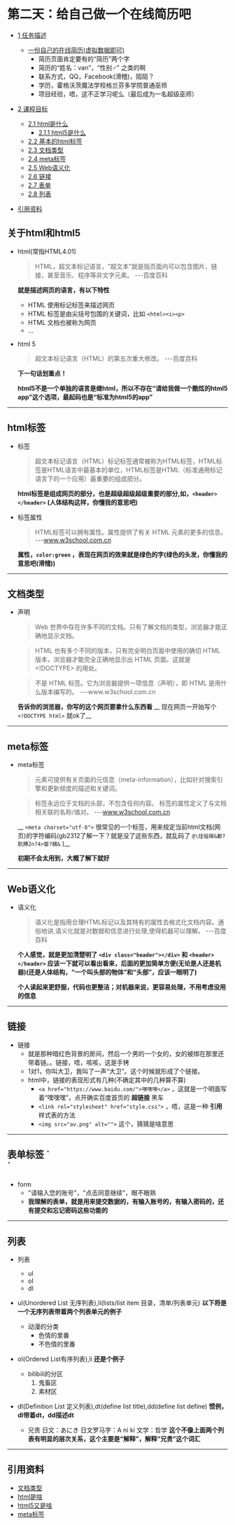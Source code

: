 # 第二天：给自己做一个在线简历吧

* [1 任务描述](#1)
    * [一份自己的在线简历(虚拟数据即可)](https://zerokitsune.github.io/d2/index.html)
        - 简历页面肯定要有的“简历”两个字
        - 简历的“姓名：van”，“性别♂” 之类的啊
        - 联系方式，QQ，Facebook(滑稽)，陌陌？
        - 学历，霍格沃茨魔法学校格兰芬多学院普通巫师
        - 项目经验，唔，这不正学习呢么（最后成为一名超级巫师）

* [2 课程目标](#2)
    * [2.1 html是什么](#2.1)
    	* [2.1.1 html5是什么](#2.1)
    * [2.2 基本的html标签](#2.2)
    * [2.3 文档类型](#2.3)
    * [2.4 meta标签](#2.4)
    * [2.5 Web语义化](#2.5)
    * [2.6 链接](#2.6)
    * [2.7 表单](#2.7)
    * [2.8 列表](#2.8)
* [引用资料](#3)




<h2 id="2.1">关于html和html5</h2>

- html(常指HTML4.01)
	> HTML，超文本标记语言，“超文本”就是指页面内可以包含图片、链接，甚至音乐、程序等非文字元素。 ---百度百科

	__就是描述网页的语言，有以下特性__

	+ HTML 使用标记标签来描述网页
	+ HTML 标签是由尖括号包围的关键词，比如 ` <html><i><p> `
	+ HTML 文档也被称为网页
	+ ...
- html 5
	> 超文本标记语言（HTML）的第五次重大修改。 ---百度百科
	
	__下一句话划重点！__

	__html5不是一个单独的语言是继html，所以不存在“请给我做一个酷炫的html5 app”这个选项，最起码也是“标准为html5的app”__ 

***

<h2 id="2.2">html标签</h2>

- 标签
	> 超文本标记语言（HTML）标记标签通常被称为HTML标签，HTML标签是HTML语言中最基本的单位，HTML标签是HTML（标准通用标记语言下的一个应用）最重要的组成部分。
	
	__html标签是组成网页的部分，也是超级超级超级重要的部分,如，` <header></header> ` (人体结构这样，你懂我的意思吧)__
- 标签属性
	> HTML标签可以拥有属性。属性提供了有关 HTML 元素的更多的信息。 ---www.w3school.com.cn
	
	__属性，` color:green ` ，表现在网页的效果就是绿色的字(绿色的头发，你懂我的意思吧(滑稽))__

***

<h2 id="2.3">文档类型</h2>

- <!DOCTYPE> 声明
	> Web 世界中存在许多不同的文档。只有了解文档的类型，浏览器才能正确地显示文档。

	> HTML 也有多个不同的版本，只有完全明白页面中使用的确切 HTML 版本，浏览器才能完全正确地显示出 HTML 页面。这就是 <!DOCTYPE> 的用处。

	> <!DOCTYPE> 不是 HTML 标签。它为浏览器提供一项信息（声明），即 HTML 是用什么版本编写的。 ---www.w3school.com.cn

	__告诉你的浏览器，你写的这个网页要拿什么东西看__
	__ 现在网页一开始写个 ` <!DOCTYPE html> ` 就ok了__



***

<h2 id="2.4">meta标签</h2>

- meta标签
	> <meta> 元素可提供有关页面的元信息（meta-information），比如针对搜索引擎和更新频度的描述和关键词。

	> <meta> 标签永远位于文档的头部，不包含任何内容。<meta> 标签的属性定义了与文档相关联的名称/值对。 ---www.w3school.com.cn
	
	__ ` <meta charset="utf-8"> ` 很常见的一个标签，用来规定当前html文档(网页)的字符编码(gb2312了解一下？就是没了这些东西，就乱码了 ` @\珪愮檌&郪?肮膊2n?4>錖?繻& ` )__

	__初期不会太用到，大概了解下就好__

***

<h2 id="2.5">Web语义化</h2>

- 语义化
	> 语义化是指用合理HTML标记以及其特有的属性去格式化文档内容。通俗地讲,语义化就是对数据和信息进行处理,使得机器可以理解。 ---百度百科

	__个人感觉，就是更加清楚明了 ` <div class="header"></div> ` 和 ` <header></header> ` 应该一下就可以看出看来，后面的更加简单方便(无论是人还是机器)(还是人体结构，“一个叫头部的物体”和“头部”，应该一眼明了)__
	
	__个人读起来更舒服，代码也更整洁；对机器来说，更容易处理，不用考虑没用的信息__

***

<h2 id="2.6">链接</h2>

- 链接
	+ 就是那种暗红色背景的房间，然后一个男的一个女的，女的被绑在那里还带着链。。链接，唔，咳咳，这是手铐
	+ 1对1，你叫大卫，我叫了一声“大卫”。这个时候就形成了个链接。
	+ html中，链接的表现形式有几种(不确定其中的几种算不算)
		* ` <a href="https://www.baidu.com/">嘿嘿嘿</a> ` ，这就是一个明面写着“嘿嘿嘿”，点开确实百度首页的 __超链接__ 黑车
		* ` <link rel="stylesheet" href="style.css"> ` ，唔，这是一种 __引用__ 样式表的方法
		* ` <img src="av.png" alt=""> ` 这个，猜猜是啥意思

***

<h2 id="2.7">表单标签 ` <form> ` </h2>

- form
	+ "请输入您的账号"，"点击同意继续"，眼不眼熟
	+ __我理解的表单，就是用来提交数据的，有输入账号的，有输入密码的，还有提交和忘记密码这些功能的__

***

<h2 id="2.8">列表</h2>

- 列表
	+ ul
	+ ol
	+ dl

- ul(Unordered List 无序列表),li(lists/list item 目录，清单/列表单元)
	__以下将是一个无序列表带着两个列表单元的例子__
	+ 动漫的分类
		* 色情的里番
		* 不色情的里番

- ol(Ordered List有序列表),li
	__还是个例子__
	+ bilibili的分区
		1. 鬼畜区
		2. 素材区

- dl(Definition List 定义列表),dt(define list title),dd(define list define)
	__惯例，dl带着dt，dd描述dt__
	+ 兄贵
		日文：あにき
		日文罗马字：A ni ki
		文学：哲学
	__这个不像上面两个列表有明显的层次关系，这个主要是“解释”，解释“兄贵”这个词汇__

***

<h2 id="3">引用资料</h2>

- [文档类型](http://www.w3school.com.cn/html/html_doctype.asp)
- [html是啥](http://www.w3school.com.cn/html/html_jianjie.asp)
- [html5又是啥](http://www.w3school.com.cn/html5/index.asp)
- [meta标签](http://www.w3school.com.cn/tags/tag_meta.asp)